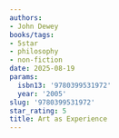```yaml
---
authors:
- John Dewey
books/tags:
- 5star
- philosophy
- non-fiction
date: 2025-08-19
params:
  isbn13: '9780399531972'
  year: '2005'
slug: '9780399531972'
star_rating: 5
title: Art as Experience
---
```


<!--more-->